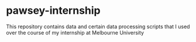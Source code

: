 # pawsey-internship
This repository contains data and certain data processing scripts that I used over the course of my internship at Melbourne University
